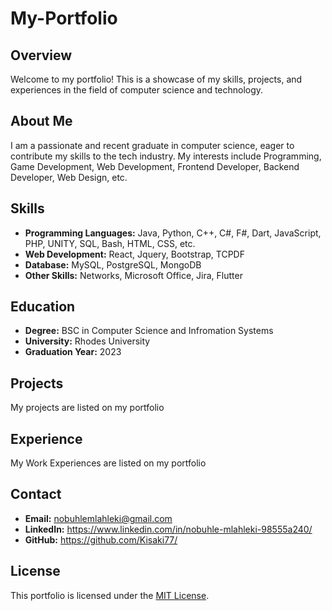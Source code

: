 # My-Portfolio

## Overview

Welcome to my portfolio! This is a showcase of my skills, projects, and experiences in the field of computer science and technology.

## About Me

I am a passionate and recent graduate in computer science, eager to contribute my skills to the tech industry. My interests include Programming, Game Development, Web Development, Frontend Developer, Backend Developer, Web Design, etc.

## Skills

- **Programming Languages:** Java, Python, C++, C#, F#, Dart, JavaScript, PHP, UNITY, SQL, Bash, HTML, CSS, etc.
- **Web Development:** React, Jquery, Bootstrap, TCPDF
- **Database:** MySQL, PostgreSQL, MongoDB
- **Other Skills:** Networks, Microsoft Office, Jira, Flutter

## Education

- **Degree:** BSC in Computer Science and Infromation Systems
- **University:** Rhodes University
- **Graduation Year:** 2023

## Projects

My projects are listed on my portfolio

## Experience

My Work Experiences are listed on my portfolio

## Contact

- **Email:** nobuhlemlahleki@gmail.com
- **LinkedIn:** https://www.linkedin.com/in/nobuhle-mlahleki-98555a240/
- **GitHub:** https://github.com/Kisaki77/

## License

This portfolio is licensed under the [MIT License](./LICENSE.txt).
